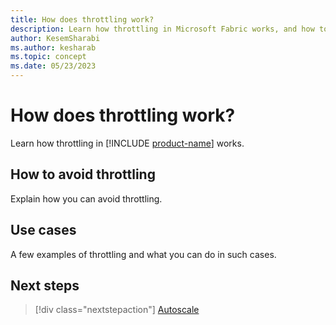 ```yaml
---
title: How does throttling work?
description: Learn how throttling in Microsoft Fabric works, and how to avoid it.
author: KesemSharabi
ms.author: kesharab
ms.topic: concept
ms.date: 05/23/2023
---
```


# How does throttling work?

Learn how throttling in  [!INCLUDE [product-name](../includes/product-name.md)] works.

## How to avoid throttling

Explain how you can avoid throttling.

## Use cases

A few examples of throttling and what you can do in such cases.

## Next steps

>[!div class="nextstepaction"]
>[Autoscale](autoscale.md)
